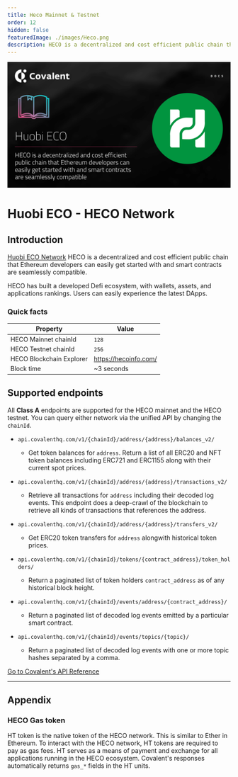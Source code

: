 ```yaml
---
title: Heco Mainnet & Testnet
order: 12
hidden: false
featuredImage: ./images/Heco.png
description: HECO is a decentralized and cost efficient public chain that Ethereum developers can easily get started with and smart contracts are seamlessly compatible.
---
```


![HECO network banner](./images/Heco.png)

# Huobi ECO - HECO Network

## Introduction

[Huobi ECO Network](https://www.hecochain.com/en-us/) HECO is a decentralized and cost efficient public chain that Ethereum developers can easily get started with and smart contracts are seamlessly compatible.

HECO has built a developed Defi ecosystem, with wallets, assets, and applications rankings. Users can easily experience the latest DApps.

### Quick facts

<TableWrap>

|Property|Value|
|---|---|
|HECO Mainnet chainId|`128`|
|HECO Testnet chainId|`256`|
|HECO Blockchain Explorer|https://hecoinfo.com/|
|Block time|~3 seconds|

</TableWrap>


## Supported endpoints

<Aside>

All __Class A__ endpoints are supported for the HECO mainnet and the HECO testnet. You can query either network via the unified API by changing the `chainId`.

</Aside>


<Definitions>

- `api.covalenthq.com/v1/{chainId}/address/{address}/balances_v2/` 
  - Get token balances for `address`. Return a list of all ERC20 and NFT token balances including ERC721 and ERC1155 along with their current spot prices.

- `api.covalenthq.com/v1/{chainId}/address/{address}/transactions_v2/` 
  - Retrieve all transactions for `address` including their decoded log events. This endpoint does a deep-crawl of the blockchain to retrieve all kinds of transactions that references the address.

- `api.covalenthq.com/v1/{chainId}/address/{address}/transfers_v2/` 
  - Get ERC20 token transfers for `address` alongwith historical token prices.

- `api.covalenthq.com/v1/{chainId}/tokens/{contract_address}/token_holders/` 
  - Return a paginated list of token holders `contract_address` as of any historical block height.

- `api.covalenthq.com/v1/{chainId}/events/address/{contract_address}/` 
  - Return a paginated list of decoded log events emitted by a particular smart contract.

- `api.covalenthq.com/v1/{chainId}/events/topics/{topic}/` 
  - Return a paginated list of decoded log events with one or more topic hashes separated by a comma.

</Definitions>



<a target="_blank" class="Button Button-is-docs-primary" href="https://www.covalenthq.com/docs/api/">Go to Covalent's API Reference</a>

--- 


## Appendix


### HECO Gas token

HT token is the native token of the HECO network. This is similar to Ether in Ethereum. To interact with the HECO network, HT tokens are required to pay as gas fees. HT serves as a means of payment and exchange for all applications running in the HECO ecosystem. Covalent's  responses automatically returns `gas_*` fields in the HT units.
